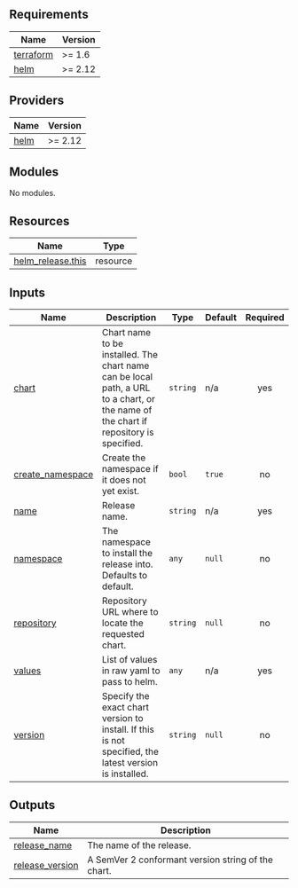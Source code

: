 <!-- BEGIN_TF_DOCS -->
## Requirements

| Name | Version |
|------|---------|
| <a name="requirement_terraform"></a> [terraform](#requirement\_terraform) | >= 1.6 |
| <a name="requirement_helm"></a> [helm](#requirement\_helm) | >= 2.12 |

## Providers

| Name | Version |
|------|---------|
| <a name="provider_helm"></a> [helm](#provider\_helm) | >= 2.12 |

## Modules

No modules.

## Resources

| Name | Type |
|------|------|
| [helm_release.this](https://registry.terraform.io/providers/hashicorp/helm/latest/docs/resources/release) | resource |

## Inputs

| Name | Description | Type | Default | Required |
|------|-------------|------|---------|:--------:|
| <a name="input_chart"></a> [chart](#input\_chart) | Chart name to be installed. The chart name can be local path, a URL to a chart, or the name of the chart if repository is specified. | `string` | n/a | yes |
| <a name="input_create_namespace"></a> [create\_namespace](#input\_create\_namespace) | Create the namespace if it does not yet exist. | `bool` | `true` | no |
| <a name="input_name"></a> [name](#input\_name) | Release name. | `string` | n/a | yes |
| <a name="input_namespace"></a> [namespace](#input\_namespace) | The namespace to install the release into. Defaults to default. | `any` | `null` | no |
| <a name="input_repository"></a> [repository](#input\_repository) | Repository URL where to locate the requested chart. | `string` | `null` | no |
| <a name="input_values"></a> [values](#input\_values) | List of values in raw yaml to pass to helm. | `any` | n/a | yes |
| <a name="input_version"></a> [version](#input\_version) | Specify the exact chart version to install. If this is not specified, the latest version is installed. | `string` | `null` | no |

## Outputs

| Name | Description |
|------|-------------|
| <a name="output_release_name"></a> [release\_name](#output\_release\_name) | The name of the release. |
| <a name="output_release_version"></a> [release\_version](#output\_release\_version) | A SemVer 2 conformant version string of the chart. |
<!-- END_TF_DOCS -->